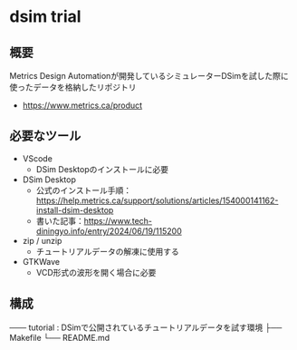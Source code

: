 # dsim trial

## 概要

Metrics Design Automationが開発しているシミュレーターDSimを試した際に使ったデータを格納したリポジトリ

- https://www.metrics.ca/product

## 必要なツール

- VScode
  - DSim Desktopのインストールに必要
- DSim Desktop
  - 公式のインストール手順：https://help.metrics.ca/support/solutions/articles/154000141162-install-dsim-desktop
  - 書いた記事：https://www.tech-diningyo.info/entry/2024/06/19/115200
- zip / unzip
  - チュートリアルデータの解凍に使用する
- GTKWave
  - VCD形式の波形を開く場合に必要

## 構成

─── tutorial : DSimで公開されているチュートリアルデータを試す環境
       ├── Makefile
       └── README.md

